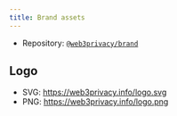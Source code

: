 ```yaml
---
title: Brand assets
---
```


* Repository: [`@web3privacy/brand`](https://github.com/web3privacy/brand)


## Logo

* SVG: https://web3privacy.info/logo.svg
* PNG: https://web3privacy.info/logo.png
